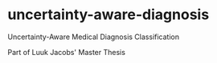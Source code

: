 # uncertainty-aware-diagnosis

Uncertainty-Aware Medical Diagnosis Classification

Part of Luuk Jacobs' Master Thesis
